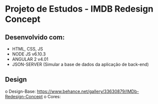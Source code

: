 <h1>Projeto de Estudos - IMDB Redesign Concept</h1>
<h2>Desenvolvido com:</h2>
<ul>
<li>HTML, CSS, JS</li>
<li>NODE JS v6.10.3</li>
<li>ANGULAR 2 v4.01</li>
<li>JSON-SERVER (Simular a base de dados da aplicação de back-end)</li>
</ul>
<h2>Design</h2>

o	Design-Base:
https://www.behance.net/gallery/33630879/IMDb-Redesign-Concept
o	Cores:
